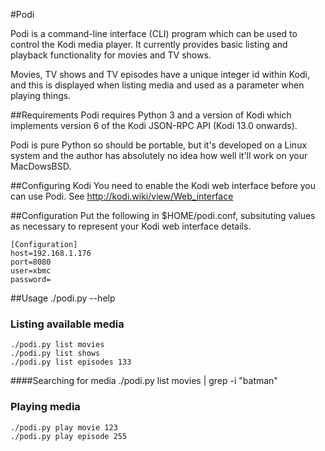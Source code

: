#Podi

Podi is a command-line interface (CLI) program which can be used to control
the Kodi media player. It currently provides basic listing and playback 
functionality for movies and TV shows.

Movies, TV shows and TV episodes have a unique integer id within Kodi,
and this is displayed when listing media and used as a parameter when
playing things.

##Requirements
Podi requires Python 3 and a version of Kodi which implements version 6
of the Kodi JSON-RPC API (Kodi 13.0 onwards).

Podi is pure Python so should be portable,
but it's developed on a Linux system and the author has absolutely
no idea how well it'll work on your MacDowsBSD.

##Configuring Kodi
You need to enable the Kodi web interface before you can use Podi.
See http://kodi.wiki/view/Web_interface

##Configuration
Put the following in $HOME/podi.conf, subsituting values
as necessary to represent your Kodi web interface details.


    [Configuration]
    host=192.168.1.176
    port=8080
    user=xbmc
    password=


##Usage
    ./podi.py --help

### Listing available media
    ./podi.py list movies
    ./podi.py list shows
    ./podi.py list episodes 133

####Searching for media
    ./podi.py list movies | grep -i "batman"

### Playing media
    ./podi.py play movie 123
    ./podi.py play episode 255

